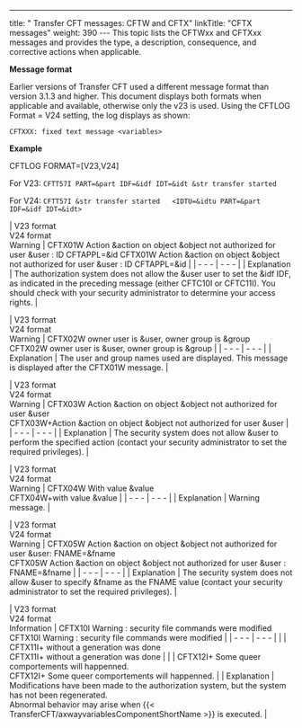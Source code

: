 ---
title: " Transfer CFT messages:  CFTW and CFTX"
linkTitle: "CFTX messages"
weight: 390
--- This topic lists the CFTWxx and CFTXxx messages and provides the type, a description, consequence, and corrective actions when applicable.

**Message format**

Earlier versions of Transfer CFT used a different message format than version 3.1.3 and higher. This document displays both formats when applicable and available, otherwise only the v23 is used. Using the CFTLOG Format = V24 setting, the log displays as shown:

`CFTXXX: fixed text message <variables>`

**Example**

CFTLOG FORMAT=[V23,V24]

For V23: `CFTT57I PART=&part IDF=&idf IDT=&idt &str transfer started`

For V24: `CFTT57I &str transfer started   <IDTU=&idtu PART=&part IDF=&idf IDT=&idt>`

| V23 format<br/> V24 format<br/> Warning | <span id="CFTX01W"></span>CFTX01W Action &amp;action on object &amp;object not authorized for user &amp;user : ID CFTAPPL=&amp;id CFTX01W Action &amp;action on object &amp;object not authorized for user &amp;user : ID CFTAPPL=&amp;id |
| - - - | - - - |
| Explanation | The authorization system does not allow the &amp;user user to set the &amp;idf IDF, as indicated in the preceding message (either CFTC10I or CFTC11I). You should check with your security administrator to determine your access rights. |

| V23 format<br/> V24 format<br/> Warning | <span id="CFTX02W"></span>CFTX02W owner user is &amp;user, owner group is &amp;group<br/> CFTX02W owner user is &amp;user, owner group is &amp;group |
| - - - | - - - |
| Explanation | The user and group names used are displayed. This message is displayed after the CFTX01W message. |

| V23 format<br/> V24 format<br/> Warning | <span id="CFTX03W"></span>CFTX03W Action &amp;action on object &amp;object not authorized for user &amp;user<br/> CFTX03W+Action &amp;action on object &amp;object not authorized for user &amp;user |
| - - - | - - - |
| Explanation | The security system does not allow &amp;user to perform the specified action (contact your security administrator to set the required privileges). |

| V23 format<br/> V24 format<br/> Warning | <span id="CFTX04W"></span>CFTX04W With value &amp;value<br/> CFTX04W+with value &amp;value |
| - - - | - - - |
| Explanation | Warning message. |

| V23 format<br/> V24 format<br/> Warning | <span id="CFTX05W"></span>CFTX05W Action &amp;action on object &amp;object not authorized for user &amp;user: FNAME=&amp;fname<br/> CFTX05W Action &amp;action on object &amp;object not authorized for user &amp;user : FNAME=&amp;fname |
| - - - | - - - |
| Explanation | The security system does not allow &amp;user to specify &amp;fname as the FNAME value (contact your security administrator to set the required privileges). |

| V23 format<br/> V24 format<br/> Information | <span id="CFTX10I"></span>CFTX10I Warning : security file commands were modified<br/> CFTX10I Warning : security file commands were modified |
| - - - | - - - |
|   | <span id="CFTX11I"></span>CFTX11I+ without a generation was done<br/> CFTX11I+ without a generation was done |
|   | <span id="CFTX12I"></span>CFTX12I+ Some queer comportements will happenned.<br/> CFTX12I+ Some queer comportements will happenned. |
| Explanation | Modifications have been made to the authorization system, but the system has not been regenerated.<br/> Abnormal behavior may arise when {{< TransferCFT/axwayvariablesComponentShortName  >}} is executed. |


